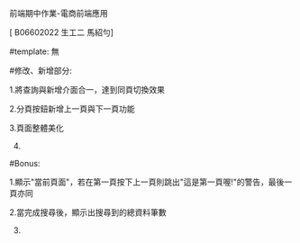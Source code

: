 前端期中作業-電商前端應用

[ B06602022 生工二 馬紹勻]

#template: 無

#修改、新增部分:

1.將查詢與新增介面合一，達到同頁切換效果

2.分頁按鈕新增上一頁與下一頁功能

3.頁面整體美化

4.

#Bonus:

1.顯示"當前頁面"，若在第一頁按下上一頁則跳出"這是第一頁喔!"的警告，最後一頁亦同

2.當完成搜尋後，顯示出搜尋到的總資料筆數

3.